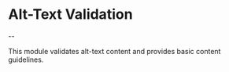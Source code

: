 
# Alt-Text Validation

--

This module validates alt-text content and provides basic content guidelines.
